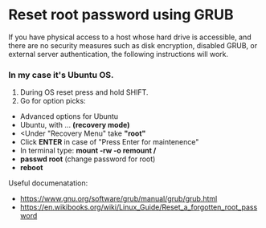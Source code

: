 
# Reset root password using GRUB

If you have physical access to a host whose hard drive is accessible, and there are no security measures such as disk 
encryption, disabled GRUB, or external server authentication, the following instructions will work.  

### In my case it's Ubuntu OS.

1. During OS reset press and hold SHIFT.
2. Go for option picks: 
- Advanced options for Ubuntu
- Ubuntu, with ... **(recovery mode)**
- <Under "Recovery Menu" take **"root"**
- Click **ENTER** in case of "Press Enter for maintenence"
- In terminal type: **mount -rw -o remount /**
- **passwd root** (change password for root)
- **reboot**


Useful documenatation:
- https://www.gnu.org/software/grub/manual/grub/grub.html
- https://en.wikibooks.org/wiki/Linux_Guide/Reset_a_forgotten_root_password